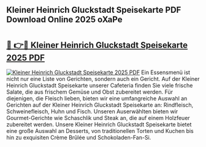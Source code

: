 ## Kleiner Heinrich Gluckstadt Speisekarte PDF Download Online 2025 oXaPe

# <h2><a href="http://gc8g08.nevu.top/?p=Kleiner+Heinrich+Gluckstadt+Speisekarte">🔗 👉🔴 Kleiner Heinrich Gluckstadt Speisekarte 2025 PDF</a></h2>

[![Kleiner Heinrich Gluckstadt Speisekarte 2025 PDF](https://i.imgur.com/dBaPXMq.png)](http://gc8g08.nevu.top/?p=Kleiner+Heinrich+Gluckstadt+Speisekarte)
Ein Essensmenü ist nicht nur eine Liste von Gerichten, sondern auch ein Gericht. Auf der Kleiner Heinrich Gluckstadt Speisekarte unserer Cafeteria finden Sie viele frische Salate, die aus frischem Gemüse und Obst zubereitet werden. Für diejenigen, die Fleisch lieben, bieten wir eine umfangreiche Auswahl an Gerichten auf der Kleiner Heinrich Gluckstadt Speisekarte an: Rindfleisch, Schweinefleisch, Huhn und Fisch. Unseren Auserwählten bieten wir Gourmet-Gerichte wie Schaschlik und Steak an, die auf einem Holzfeuer zubereitet werden. Unsere Kleiner Heinrich Gluckstadt Speisekarte bietet eine große Auswahl an Desserts, von traditionellen Torten und Kuchen bis hin zu exquisiten Crème Brûlée und Schokoladen-Fan-Si.
